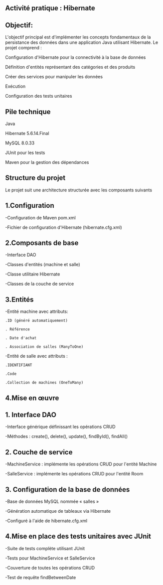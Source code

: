 ## Activité pratique : Hibernate

## Objectif:
L'objectif principal est d'implémenter les concepts fondamentaux de la persistance des données dans une application Java utilisant Hibernate. Le projet comprend :

Configuration d'Hibernate pour la connectivité à la base de données

Définition d'entités représentant des catégories et des produits

Créer des services pour manipuler les données

Exécution

Configuration des tests unitaires


## Pile technique

Java

Hibernate 5.6.14.Final

MySQL 8.0.33

JUnit pour les tests

Maven pour la gestion des dépendances


## Structure du projet
Le projet suit une architecture structurée avec les composants suivants

## 1.Configuration

-Configuration de Maven pom.xml

-Fichier de configuration d'Hibernate (hibernate.cfg.xml)

## 2.Composants de base

-Interface DAO

-Classes d'entités (machine et salle)

-Classe utilitaire Hibernate

-Classes de la couche de service

## 3.Entités

-Entité machine avec attributs:

    .ID (généré automatiquement)
    
    . Référence
    
    . Date d'achat
    
    . Association de salles (ManyToOne)


-Entité de salle avec attributs :

    .IDENTIFIANT
    
    .Code
    
    .Collection de machines (OneToMany)





## 4.Mise en œuvre
## 1. Interface DAO

-Interface générique définissant les opérations CRUD

-Méthodes : create(), delete(), update(), findById(), findAll()

## 2. Couche de service

-MachineService : implémente les opérations CRUD pour l'entité Machine

-SalleService : implémente les opérations CRUD pour l'entité Room


## 3. Configuration de la base de données

-Base de données MySQL nommée « salles »

-Génération automatique de tableaux via Hibernate

-Configuré à l'aide de hibernate.cfg.xml


## 4.Mise en place des tests unitaires avec JUnit 

-Suite de tests complète utilisant JUnit

-Tests pour MachineService et SalleService

-Couverture de toutes les opérations CRUD

-Test de requête  findBetweenDate 
